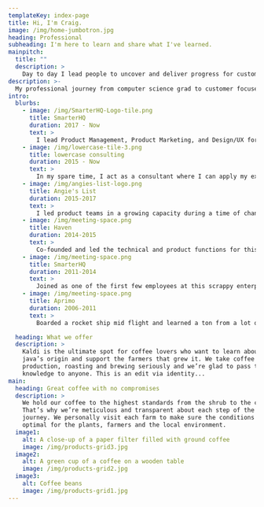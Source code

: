 ```yaml
---
templateKey: index-page
title: Hi, I'm Craig.
image: /img/home-jumbotron.jpg
heading: Professional
subheading: I'm here to learn and share what I've learned.
mainpitch:
  title: ""
  description: >
    Day to day I lead people to uncover and deliver progress for customers in a way that grows and sustains the business we serve. I try to do that in a way that makes every day great for me, my family, my colleagues, my community, and the world.
description: >-
  My professional journey from computer science grad to customer focused product leader:
intro:
  blurbs:
    - image: /img/SmarterHQ-Logo-tile.png
      title: SmarterHQ
      duration: 2017 - Now
      text: >
        I lead Product Management, Product Marketing, and Design/UX for this enterprise focused personalization platform scale up. I've "boomeranged" back to work with some old friends, some new ones, and take on a new challenge for a company in a phase I hadn't experienced before targeting a market I cut my teeth in as an engineer but had not approached as a product person previously.
    - image: /img/lowercase-tile-3.png
      title: lowercase consulting
      duration: 2015 - Now
      text: >
        In my spare time, I act as a consultant where I can apply my experience to help and we can learn together. I've consulted in many different capacities, but I really like to help align sales, marketing, finance, product, UX, tech, customer success, and even just day to day productivity and execution in a customer focused, business aware way.
    - image: /img/angies-list-logo.png
      title: Angie's List
      duration: 2015-2017
      text: >
        I led product teams in a growing capacity during a time of change for Angie's List. First focusing on technical platform products for strategic partnerships, I expanded to take over the product teams for service providers and then eventually acquisition and retention for both sides of the marketplace. I led the technical integration team from the Angie's List side in a product capacity through the merger with Home Advisor to an on time launch.
    - image: /img/meeting-space.png
      title: Haven
      duration: 2014-2015
      text: >
        Co-founded and led the technical and product functions for this consumer focused home management marketplace product. I built the core of the product from scratch and lead the product team after we raised 1M in seed funding, built and launched the initial version to the Indianapolis market and through the acquisition of our intellectual property and wind-down of the company.
    - image: /img/meeting-space.png
      title: SmarterHQ
      duration: 2011-2014
      text: >
        Joined as one of the first few employees at this scrappy enterprise marketing automation startup then called SmarterRemarketer founded by ExactTarget and data science veterans with a huge vision. As an early engineer, I built core pieces of the product and started and scaled the dedicated technical implementation function as the company grew through closing its $8M series A round from Battery Ventures.
    - image: /img/meeting-space.png
      title: Aprimo
      duration: 2006-2011
      text: >
        Boarded a rocket ship mid flight and learned a ton from a lot of great and talented people. Worked as an engineer on several teams including the flagship MRM product and the reporting and analytics MPM product before moving to work on the first full fledged SAAS product Aprimo Marketing Studio up through the company's acquisition for $550M by Teradata.

  heading: What we offer
  description: >
    Kaldi is the ultimate spot for coffee lovers who want to learn about their
    java’s origin and support the farmers that grew it. We take coffee
    production, roasting and brewing seriously and we’re glad to pass that
    knowledge to anyone. This is an edit via identity...
main:
  heading: Great coffee with no compromises
  description: >
    We hold our coffee to the highest standards from the shrub to the cup.
    That’s why we’re meticulous and transparent about each step of the coffee’s
    journey. We personally visit each farm to make sure the conditions are
    optimal for the plants, farmers and the local environment.
  image1:
    alt: A close-up of a paper filter filled with ground coffee
    image: /img/products-grid3.jpg
  image2:
    alt: A green cup of a coffee on a wooden table
    image: /img/products-grid2.jpg
  image3:
    alt: Coffee beans
    image: /img/products-grid1.jpg
---
```

